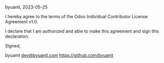 byuanit, 2023-05-25

I hereby agree to the terms of the Odoo Individual Contributor License Agreement v1.0. 

I declare that I am authorized and able to make this agreement and sign this declaration.

Signed,

byuanit dev@byuanit.com https://github.com/byuanit
